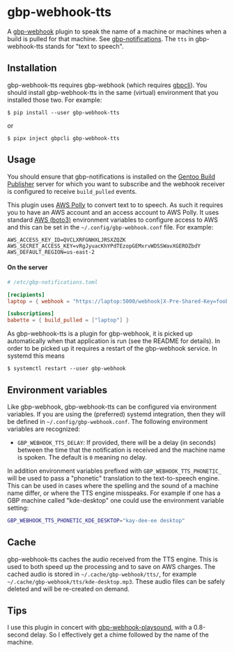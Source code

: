 # gbp-webhook-tts

A [gbp-webhook](https://github.com/enku/gbp-webhook) plugin to speak the name
of a machine or machines when a build is pulled for that machine.  See
[gbp-notifications](https://github.com/enku/gbp-notifications).  The `tts` in
gbp-webhook-tts stands for "text to speech".


## Installation

gbp-webhook-tts requires gbp-webhook (which requires
[gbpcli](https://github.com/enku/gbpcli)). You should install gbp-webhook-tts
in the same (virtual) environment that you installed those two. For example:

```console
$ pip install --user gbp-webhook-tts
```

or

```console
$ pipx inject gbpcli gbp-webhook-tts
```

## Usage

You should ensure that gbp-notifications is installed on the [Gentoo Build
Publisher](https://github.com/enku/gentoo-build-publisher) server for which
you want to subscribe and the webhook receiver is configured to receive
`build_pulled` events.

This plugin uses [AWS Polly](https://aws.amazon.com/polly/) to convert text to
to speech. As such it requires you to have an AWS account and an access
account to AWS Polly. It uses standard [AWS
(boto3)](https://github.com/boto/boto3) environment variables to configure
access to AWS and this can be set in the `~/.config/gbp-webhook.conf` file.
For example:

```
AWS_ACCESS_KEY_ID=QVCLXRFGNHXLJRSXZQZK
AWS_SECRET_ACCESS_KEY=vRgJyuacKhYPdTEzopGEMxrvWDSSWavXGEROZbdY
AWS_DEFAULT_REGION=us-east-2
```

#### On the server

```toml
# /etc/gbp-notifications.toml

[recipients]
laptop = { webhook = "https://laptop:5000/webhook|X-Pre-Shared-Key=foobar" }

[subscriptions]
babette = { build_pulled = ["laptop"] }
```

As gbp-webhook-tts is a plugin for gbp-webhook, it is picked up automatically
when that application is run (see the README for details). In order to be
picked up it requires a restart of the gbp-webhook service. In systemd this
means

```console
$ systemctl restart --user gbp-webhook
```


## Environment variables

Like gbp-webhook, gbp-webhook-tts can be configured via environment variables.
If you are using the (preferred) systemd integration, then they will be
defined in `~/.config/gbp-webhook.conf`.  The following environment variables
are recognized:

- `GBP_WEBHOOK_TTS_DELAY`: If provided, there will be a delay (in seconds)
  between the time that the notification is received and the machine name is
  spoken. The default is `0` meaning no delay.

In addition environment variables prefixed with `GBP_WEBHOOK_TTS_PHONETIC_`
will be used to pass a "phonetic" translation to the text-to-speech engine.
This can be used in cases where the spelling and the sound of a machine name
differ, or where the TTS engine misspeaks.  For example if one has a GBP
machine called "kde-desktop" one could use the environment variable setting:

```sh
GBP_WEBHOOK_TTS_PHONETIC_KDE_DESKTOP="kay-dee-ee desktop"
```

## Cache

gbp-webhook-tts caches the audio received from the TTS engine. This is used to
both speed up the processing and to save on AWS charges.  The cached audio is
stored in `~/.cache/gbp-webhook/tts/`, for example
`~/.cache/gbp-webhook/tts/kde-desktop.mp3`. These audio files can be safely
deleted and will be re-created on demand.


## Tips

I use this plugin in concert with
[gbp-webhook-playsound](https://github.com/enku/gbp-webhook-playsound), with a
0.8-second delay. So I effectively get a chime followed by the name of the
machine.
